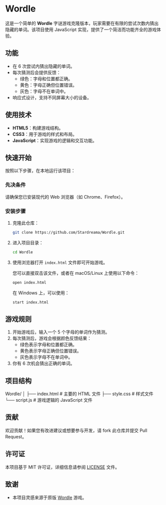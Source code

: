 # Wordle

这是一个简单的 **Wordle** 字谜游戏克隆版本，玩家需要在有限的尝试次数内猜出隐藏的单词。该项目使用 JavaScript 实现，提供了一个简洁而功能齐全的游戏体验。

## 功能

- 在 6 次尝试内猜出隐藏的单词。
- 每次猜测后会提供反馈：
  - 绿色：字母和位置都正确。
  - 黄色：字母正确但位置错误。
  - 灰色：字母不在单词中。
- 响应式设计，支持不同屏幕大小的设备。

## 使用技术

- **HTML5**：构建游戏结构。
- **CSS3**：用于游戏的样式和布局。
- **JavaScript**：实现游戏的逻辑和交互功能。

## 快速开始

按照以下步骤，在本地运行该项目：

### 先决条件

请确保您已安装现代的 Web 浏览器（如 Chrome、Firefox）。

### 安装步骤

1. 克隆此仓库：

   ```bash
   git clone https://github.com/Stardreama/Wordle.git
   ```

2. 进入项目目录：

   ```bash
   cd Wordle
   ```

3. 使用浏览器打开 `index.html` 文件即可开始游戏。

   您可以直接双击该文件，或者在 macOS/Linux 上使用以下命令：

   ```bash
   open index.html
   ```

   在 Windows 上，可以使用：

   ```bash
   start index.html
   ```

## 游戏规则

1. 开始游戏后，输入一个 5 个字母的单词作为猜测。
2. 每次猜测后，游戏会根据颜色反馈结果：
   - 绿色表示字母和位置都正确。
   - 黄色表示字母正确但位置错误。
   - 灰色表示字母不在单词中。
3. 你有 6 次机会猜出正确的单词。

## 项目结构

Wordle/
│
├── index.html # 主要的 HTML 文件
├── style.css # 样式文件
└── script.js # 游戏逻辑的 JavaScript 文件

## 贡献

欢迎贡献！如果您有改进建议或想要参与开发，请 fork 此仓库并提交 Pull Request。

## 许可证

本项目基于 MIT 许可证，详细信息请参阅 [LICENSE](LICENSE) 文件。

## 致谢

- 本项目灵感来源于原版 [Wordle](https://www.nytimes.com/games/wordle/index.html) 游戏。
